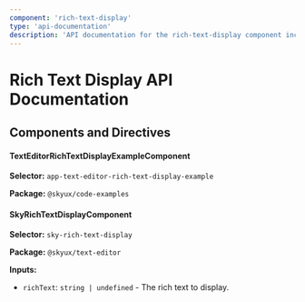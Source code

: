 ```yaml
---
component: 'rich-text-display'
type: 'api-documentation'
description: 'API documentation for the rich-text-display component including components, interfaces, and types.'
---
```


# Rich Text Display API Documentation

## Components and Directives

#### TextEditorRichTextDisplayExampleComponent

**Selector:** `app-text-editor-rich-text-display-example`

**Package:** `@skyux/code-examples`

#### SkyRichTextDisplayComponent

**Selector:** `sky-rich-text-display`

**Package:** `@skyux/text-editor`

**Inputs:**

- `richText`: `string | undefined` - The rich text to display.